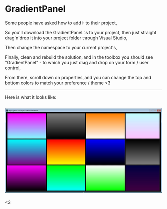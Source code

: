 # GradientPanel

Some people have asked how to add it to their project,

So you'll download the GradientPanel.cs to your project, then just straight drag'n'drop it into your project folder through Visual Studio,

Then change the namespace to your current project's,

Finally, clean and rebuild the solution, and in the toolbox you should see "GradientPanel" - to which you just drag and drop on your form / user control,

From there, scroll down on properties, and you can change the top and bottom colors to match your preference / theme <3

---
Here is what it looks like:

![Preview](https://github.com/exploit-nato/GradientPanel/blob/main/Gradient_Panels_Preview-exploit_nato.JPG)
---
<3
